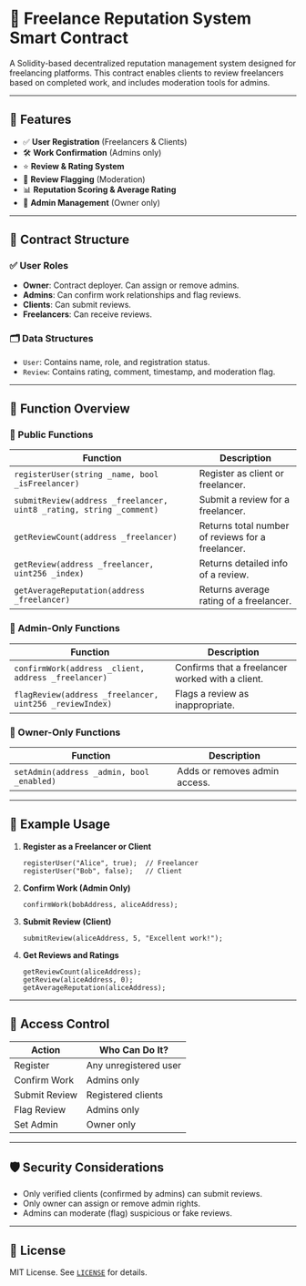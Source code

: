 
# 💼 Freelance Reputation System Smart Contract

A Solidity-based decentralized reputation management system designed for freelancing platforms. This contract enables clients to review freelancers based on completed work, and includes moderation tools for admins.

---

## 🔐 Features

- ✅ **User Registration** (Freelancers & Clients)
- 🛠️ **Work Confirmation** (Admins only)
- ⭐ **Review & Rating System**
- 🚩 **Review Flagging** (Moderation)
- 📊 **Reputation Scoring & Average Rating**
- 👑 **Admin Management** (Owner only)

---

## 🧱 Contract Structure

### ✅ User Roles

- **Owner**: Contract deployer. Can assign or remove admins.
- **Admins**: Can confirm work relationships and flag reviews.
- **Clients**: Can submit reviews.
- **Freelancers**: Can receive reviews.

### 🗂 Data Structures

- `User`: Contains name, role, and registration status.
- `Review`: Contains rating, comment, timestamp, and moderation flag.

---

## 📘 Function Overview

### 🔹 Public Functions

| Function | Description |
|---------|-------------|
| `registerUser(string _name, bool _isFreelancer)` | Register as client or freelancer. |
| `submitReview(address _freelancer, uint8 _rating, string _comment)` | Submit a review for a freelancer. |
| `getReviewCount(address _freelancer)` | Returns total number of reviews for a freelancer. |
| `getReview(address _freelancer, uint256 _index)` | Returns detailed info of a review. |
| `getAverageReputation(address _freelancer)` | Returns average rating of a freelancer. |

### 🔹 Admin-Only Functions

| Function | Description |
|---------|-------------|
| `confirmWork(address _client, address _freelancer)` | Confirms that a freelancer worked with a client. |
| `flagReview(address _freelancer, uint256 _reviewIndex)` | Flags a review as inappropriate. |

### 🔹 Owner-Only Functions

| Function | Description |
|---------|-------------|
| `setAdmin(address _admin, bool _enabled)` | Adds or removes admin access. |

---

## 🧪 Example Usage

1. **Register as a Freelancer or Client**
   ```solidity
   registerUser("Alice", true);  // Freelancer
   registerUser("Bob", false);   // Client
   ```

2. **Confirm Work (Admin Only)**
   ```solidity
   confirmWork(bobAddress, aliceAddress);
   ```

3. **Submit Review (Client)**
   ```solidity
   submitReview(aliceAddress, 5, "Excellent work!");
   ```

4. **Get Reviews and Ratings**
   ```solidity
   getReviewCount(aliceAddress);
   getReview(aliceAddress, 0);
   getAverageReputation(aliceAddress);
   ```

---

## 🚨 Access Control

| Action | Who Can Do It? |
|--------|----------------|
| Register | Any unregistered user |
| Confirm Work | Admins only |
| Submit Review | Registered clients |
| Flag Review | Admins only |
| Set Admin | Owner only |

---

## 🛡️ Security Considerations

- Only verified clients (confirmed by admins) can submit reviews.
- Only owner can assign or remove admin rights.
- Admins can moderate (flag) suspicious or fake reviews.

---

## 📜 License

MIT License. See [`LICENSE`](./LICENSE) for details.
